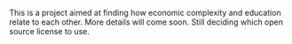 This is a project aimed at finding how economic complexity and education relate to each other. More details will come soon. Still deciding which open source license to use.
